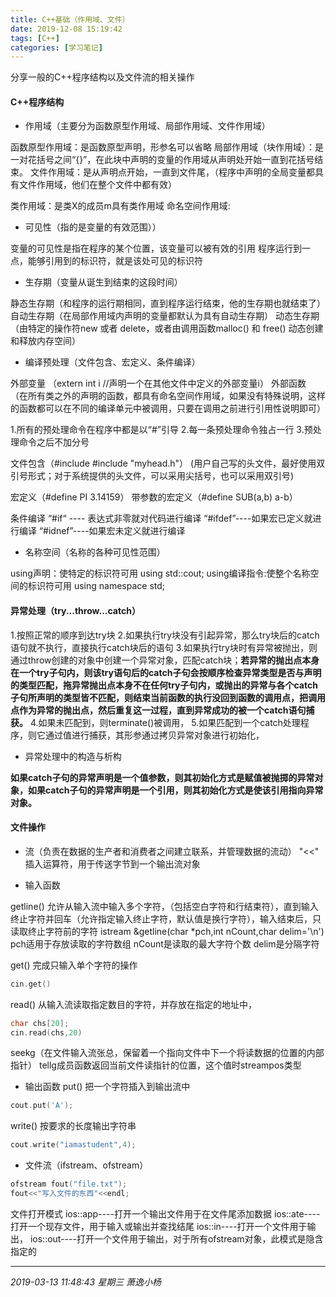 ```yaml
---
title: C++基础（作用域、文件）
date: 2019-12-08 15:19:42
tags: [C++]
categories: [学习笔记]
---
```



 分享一般的C++程序结构以及文件流的相关操作

<!--more-->



#### C++程序结构
- 作用域（主要分为函数原型作用域、局部作用域、文件作用域）

函数原型作用域：是函数原型声明，形参名可以省略
局部作用域（块作用域）：是一对花括号之间“{}”，在此块中声明的变量的作用域从声明处开始一直到花括号结束。
文件作用域：是从声明点开始，一直到文件尾，（程序中声明的全局变量都具有文件作用域，他们在整个文件中都有效）

类作用域：是类X的成员m具有类作用域
命名空间作用域:

- 可见性（指的是变量的有效范围））

变量的可见性是指在程序的某个位置，该变量可以被有效的引用
程序运行到一点，能够引用到的标识符，就是该处可见的标识符

- 生存期（变量从诞生到结束的这段时间）

静态生存期（和程序的运行期相同，直到程序运行结束，他的生存期也就结束了）
自动生存期（在局部作用域内声明的变量都默认为具有自动生存期）
动态生存期（由特定的操作符new 或者 delete，或者由调用函数malloc() 和 free() 动态创建和释放内存空间）

- 编译预处理（文件包含、宏定义、条件编译）

外部变量 （extern int i   //声明一个在其他文件中定义的外部变量i）
外部函数 （在所有类之外的声明的函数，都具有命名空间作用域，如果没有特殊说明，这样的函数都可以在不同的编译单元中被调用，只要在调用之前进行引用性说明即可）

1.所有的预处理命令在程序中都是以“#”引导
2.每一条预处理命令独占一行
3.预处理命令之后不加分号

文件包含（#include <iostream>  #include "myhead.h"）
(用户自己写的头文件，最好使用双引号形式；对于系统提供的头文件，可以采用尖括号，也可以采用双引号)

宏定义（#define PI 3.14159）
带参数的宏定义（#define SUB(a,b) a-b）

条件编译
“#if“ ---- 表达式非零就对代码进行编译
“#ifdef”----如果宏已定义就进行编译
“#idnef”----如果宏未定义就进行编译

- 名称空间（名称的各种可见性范围）

using声明：使特定的标识符可用 using std::cout;
using编译指令:使整个名称空间的标识符可用 using namespace std;

#### 异常处理（try...throw...catch）

1.按照正常的顺序到达try块
2.如果执行try块没有引起异常，那么try块后的catch语句就不执行，直接执行catch块后的语句
3.如果执行try块时有异常被抛出，则通过throw创建的对象中创建一个异常对象，匹配catch块；**若异常的抛出点本身在一个try子句内，则该try语句后的catch子句会按顺序检查异常类型是否与声明的类型匹配，拖异常抛出点本身不在任何try子句内，或抛出的异常与各个catch子句所声明的类型皆不匹配，则结束当前函数的执行没回到函数的调用点，把调用点作为异常的抛出点，然后重复这一过程，直到异常成功的被一个catch语句捕获。**
4.如果未匹配到，则terminate()被调用，
5.如果匹配到一个catch处理程序，则它通过值进行捕获，其形参通过拷贝异常对象进行初始化，

- 异常处理中的构造与析构

**如果catch子句的异常声明是一个值参数，则其初始化方式是赋值被抛掷的异常对象，如果catch子句的异常声明是一个引用，则其初始化方式是使该引用指向异常对象。**

#### 文件操作

- 流（负责在数据的生产者和消费者之间建立联系，并管理数据的流动）
"<<" 插入运算符，用于传送字节到一个输出流对象

- 输入函数

getline()  允许从输入流中输入多个字符，（包括空白字符和行结束符），直到输入终止字符并回车（允许指定输入终止字符，默认值是换行字符），输入结束后，只读取终止字符前的字符
istream &getline(char *pch,int nCount,char delim='\n')
pch适用于存放读取的字符数组
nCount是读取的最大字符个数
delim是分隔字符

get()  完成只输入单个字符的操作

```c++
cin.get()
```

read()  从输入流读取指定数目的字符，并存放在指定的地址中，

```c++
char chs[20];
cin.read(chs,20)
```

seekg（在文件输入流张总，保留着一个指向文件中下一个将读数据的位置的内部指针）
tellg成员函数返回当前文件读指针的位置，这个值时streampos类型


- 输出函数
put()  把一个字符插入到输出流中

```c++
cout.put('A');
```

write() 按要求的长度输出字符串

```c++
cout.write("iamastudent",4);
```
- 文件流（ifstream、ofstream）

```c++
ofstream fout("file.txt");
fout<<"写入文件的东西"<<endl;
```
文件打开模式
ios::app----打开一个输出文件用于在文件尾添加数据
ios::ate----打开一个现存文件，用于输入或输出并查找结尾
ios::in----打开一个文件用于输出，
ios::out----打开一个文件用于输出，对于所有ofstream对象，此模式是隐含指定的



------------

*2019-03-13 11:48:43 星期三
萧逸小杨*


